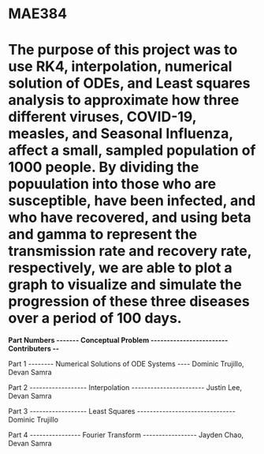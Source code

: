 # MAE384


# The purpose of this project was to use RK4, interpolation, numerical solution of ODEs, and Least squares analysis to approximate how three different viruses, COVID-19, measles, and Seasonal Influenza, affect a small, sampled population of 1000 people. By dividing the popuulation into those who are susceptible, have been infected, and who have recovered, and using beta and gamma to represent the transmission rate and recovery rate, respectively, we are able to plot a graph to visualize and simulate the progression of these three diseases over a period of 100 days. 


**Part Numbers ------- Conceptual Problem ------------------------ Contributers --**

Part 1 -------- Numerical Solutions of ODE Systems ---- Dominic Trujillo, Devan Samra

Part 2 ------------------ Interpolation ----------------------- Justin Lee, Devan Samra

Part 3 ------------------ Least Squares ------------------------------- Dominic Trujillo

Part 4 ---------------- Fourier Transform ----------------- Jayden Chao, Devan Samra
